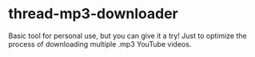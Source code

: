 # thread-mp3-downloader
Basic tool for personal use, but you can give it a try! Just to optimize the process of downloading multiple .mp3 YouTube videos.
